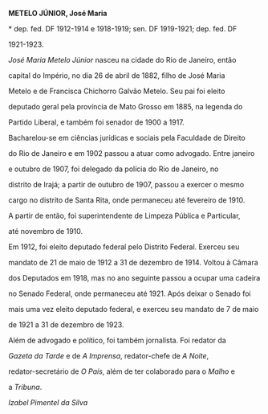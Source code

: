 **METELO JÚNIOR, José Maria**



\* dep. fed. DF 1912-1914 e 1918-1919; sen. DF 1919-1921; dep. fed. DF

1921-1923.



*José Maria Metelo Júnior* nasceu na cidade do Rio de Janeiro, então

capital do Império, no dia 26 de abril de 1882, filho de José Maria

Metelo e de Francisca Chichorro Galvão Metelo. Seu pai foi eleito

deputado geral pela província de Mato Grosso em 1885, na legenda do

Partido Liberal, e também foi senador de 1900 a 1917.



Bacharelou-se em ciências jurídicas e sociais pela Faculdade de Direito

do Rio de Janeiro e em 1902 passou a atuar como advogado. Entre janeiro

e outubro de 1907, foi delegado da polícia do Rio de Janeiro, no

distrito de Irajá; a partir de outubro de 1907, passou a exercer o mesmo

cargo no distrito de Santa Rita, onde permaneceu até fevereiro de 1910.

A partir de então, foi superintendente de Limpeza Pública e Particular,

até novembro de 1910.



Em 1912, foi eleito deputado federal pelo Distrito Federal. Exerceu seu

mandato de 21 de maio de 1912 a 31 de dezembro de 1914. Voltou à Câmara

dos Deputados em 1918, mas no ano seguinte passou a ocupar uma cadeira

no Senado Federal, onde permaneceu até 1921. Após deixar o Senado foi

mais uma vez eleito deputado federal, e exerceu seu mandato de 7 de maio

de 1921 a 31 de dezembro de 1923.



Além de advogado e político, foi também jornalista. Foi redator da

*Gazeta da Tarde* e de *A Imprensa*, redator-chefe de *A Noite*,

redator-secretário de *O País*, além de ter colaborado para o *Malho* e

a *Tribuna*.



*Izabel Pimentel da Silva*



